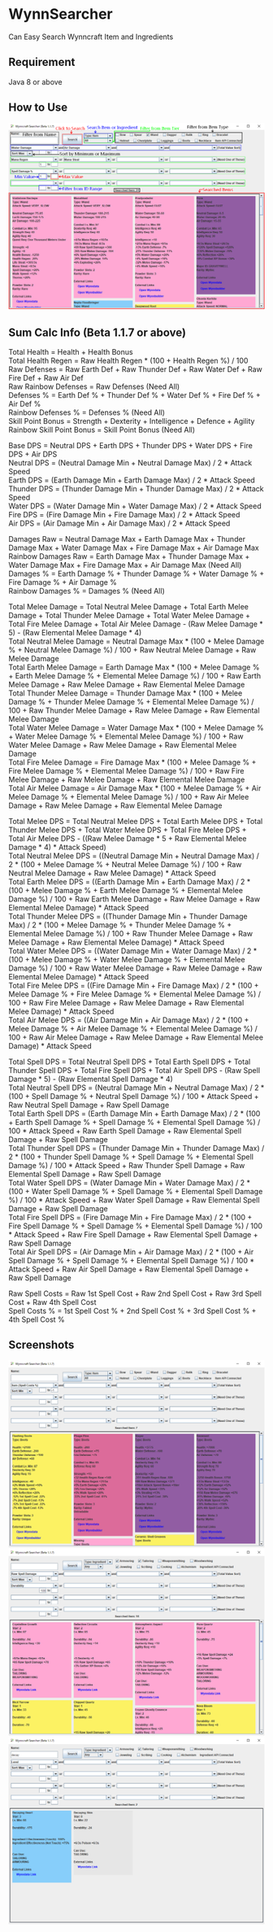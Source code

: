 # WynnSearcher
Can Easy Search Wynncraft Item and Ingredients

## Requirement
Java 8 or above

## How to Use
![](readme_pictures/how_to_use.png)

## Sum Calc Info (Beta 1.1.7 or above)
Total Health = Health + Health Bonus  
Total Health Regen = Raw Health Regen * (100 + Health Regen %) / 100  
Raw Defenses = Raw Earth Def + Raw Thunder Def + Raw Water Def + Raw Fire Def + Raw Air Def  
Raw Rainbow Defenses = Raw Defenses (Need All)  
Defenses % = Earth Def % + Thunder Def % + Water Def % + Fire Def % + Air Def %  
Rainbow Defenses % = Defenses % (Need All)  
Skill Point Bonus = Strength + Dexterity + Intelligence + Defence + Agility  
Rainbow Skill Point Bonus = Skill Point Bonus (Need All)  
  
Base DPS = Neutral DPS + Earth DPS + Thunder DPS + Water DPS + Fire DPS + Air DPS   
Neutral DPS = (Neutral Damage Min + Neutral Damage Max) / 2 * Attack Speed  
Earth DPS = (Earth Damage Min + Earth Damage Max) / 2 * Attack Speed  
Thunder DPS = (Thunder Damage Min + Thunder Damage Max) / 2 * Attack Speed  
Water DPS = (Water Damage Min + Water Damage Max) / 2 * Attack Speed  
Fire DPS = (Fire Damage Min + Fire Damage Max) / 2 * Attack Speed  
Air DPS = (Air Damage Min + Air Damage Max) / 2 * Attack Speed  
  
Damages Raw = Neutral Damage Max + Earth Damage Max + Thunder Damage Max + Water Damage Max + Fire Damage Max + Air Damage Max  
Rainbow Damages Raw = Earth Damage Max + Thunder Damage Max + Water Damage Max + Fire Damage Max + Air Damage Max (Need All)  
Damages % = Earth Damage % + Thunder Damage % + Water Damage % + Fire Damage % + Air Damage %  
Rainbow Damages % = Damages % (Need All)  
  
Total Melee Damage = Total Neutral Melee Damage + Total Earth Melee Damage + Total Thunder Melee Damage + Total Water Melee Damage + Total Fire Melee Damage + Total Air Melee Damage - (Raw Melee Damage * 5) - (Raw Elemental Melee Damage * 4)  
Total Neutral Melee Damage = Neutral Damage Max * (100 + Melee Damage % + Neutral Melee Damage %) / 100 + Raw Neutral Melee Damage + Raw Melee Damage  
Total Earth Melee Damage = Earth Damage Max * (100 + Melee Damage % + Earth Melee Damage % + Elemental Melee Damage %) / 100 + Raw Earth Melee Damage + Raw Melee Damage + Raw Elemental Melee Damage  
Total Thunder Melee Damage = Thunder Damage Max * (100 + Melee Damage % + Thunder Melee Damage % + Elemental Melee Damage %) / 100 + Raw Thunder Melee Damage + Raw Melee Damage + Raw Elemental Melee Damage  
Total Water Melee Damage = Water Damage Max * (100 + Melee Damage % + Water Melee Damage % + Elemental Melee Damage %) / 100 + Raw Water Melee Damage + Raw Melee Damage + Raw Elemental Melee Damage  
Total Fire Melee Damage = Fire Damage Max * (100 + Melee Damage % + Fire Melee Damage % + Elemental Melee Damage %) / 100 + Raw Fire Melee Damage + Raw Melee Damage + Raw Elemental Melee Damage  
Total Air Melee Damage = Air Damage Max * (100 + Melee Damage % + Air Melee Damage % + Elemental Melee Damage %) / 100 + Raw Air Melee Damage + Raw Melee Damage + Raw Elemental Melee Damage  
  
Total Melee DPS = Total Neutral Melee DPS + Total Earth Melee DPS + Total Thunder Melee DPS + Total Water Melee DPS + Total Fire Melee DPS + Total Air Melee DPS - ((Raw Melee Damage * 5 + Raw Elemental Melee Damage * 4) * Attack Speed)  
Total Neutral Melee DPS = ((Neutral Damage Min + Neutral Damage Max) / 2 * (100 + Melee Damage % + Neutral Melee Damage %) / 100 + Raw Neutral Melee Damage + Raw Melee Damage) * Attack Speed  
Total Earth Melee DPS = ((Earth Damage Min + Earth Damage Max) / 2 * (100 + Melee Damage % + Earth Melee Damage % + Elemental Melee Damage %) / 100 + Raw Earth Melee Damage + Raw Melee Damage + Raw Elemental Melee Damage) * Attack Speed  
Total Thunder Melee DPS = ((Thunder Damage Min + Thunder Damage Max) / 2 * (100 + Melee Damage % + Thunder Melee Damage % + Elemental Melee Damage %) / 100 + Raw Thunder Melee Damage + Raw Melee Damage + Raw Elemental Melee Damage) * Attack Speed  
Total Water Melee DPS = ((Water Damage Min + Water Damage Max) / 2 * (100 + Melee Damage % + Water Melee Damage % + Elemental Melee Damage %) / 100 + Raw Water Melee Damage + Raw Melee Damage + Raw Elemental Melee Damage) * Attack Speed  
Total Fire Melee DPS = ((Fire Damage Min + Fire Damage Max) / 2 * (100 + Melee Damage % + Fire Melee Damage % + Elemental Melee Damage %) / 100 + Raw Fire Melee Damage + Raw Melee Damage + Raw Elemental Melee Damage) * Attack Speed  
Total Air Melee DPS = ((Air Damage Min + Air Damage Max) / 2 * (100 + Melee Damage % + Air Melee Damage % + Elemental Melee Damage %) / 100 + Raw Air Melee Damage + Raw Melee Damage + Raw Elemental Melee Damage) * Attack Speed  
  
Total Spell DPS = Total Neutral Spell DPS + Total Earth Spell DPS + Total Thunder Spell DPS + Total Fire Spell DPS + Total Air Spell DPS - (Raw Spell Damage * 5) - (Raw Elemental Spell Damage * 4)  
Total Neutral Spell DPS = (Neutral Damage Min + Neutral Damage Max) / 2 * (100 + Spell Damage % + Neutral Spell Damage %) / 100 * Attack Speed + Raw Neutral Spell Damage + Raw Spell Damage  
Total Earth Spell DPS = (Earth Damage Min + Earth Damage Max) / 2 * (100 + Earth Spell Damage % + Spell Damage % + Elemental Spell Damage %) / 100 * Attack Speed + Raw Earth Spell Damage + Raw Elemental Spell Damage + Raw Spell Damage  
Total Thunder Spell DPS = (Thunder Damage Min + Thunder Damage Max) / 2 * (100 + Thunder Spell Damage % + Spell Damage % + Elemental Spell Damage %) / 100 * Attack Speed + Raw Thunder Spell Damage + Raw Elemental Spell Damage + Raw Spell Damage  
Total Water Spell DPS = (Water Damage Min + Water Damage Max) / 2 * (100 + Water Spell Damage % + Spell Damage % + Elemental Spell Damage %) / 100 * Attack Speed + Raw Water Spell Damage + Raw Elemental Spell Damage + Raw Spell Damage  
Total Fire Spell DPS = (Fire Damage Min + Fire Damage Max) / 2 * (100 + Fire Spell Damage % + Spell Damage % + Elemental Spell Damage %) / 100 * Attack Speed + Raw Fire Spell Damage + Raw Elemental Spell Damage + Raw Spell Damage  
Total Air Spell DPS = (Air Damage Min + Air Damage Max) / 2 * (100 + Air Spell Damage % + Spell Damage % + Elemental Spell Damage %) / 100 * Attack Speed + Raw Air Spell Damage + Raw Elemental Spell Damage + Raw Spell Damage  
  
Raw Spell Costs = Raw 1st Spell Cost + Raw 2nd Spell Cost + Raw 3rd Spell Cost + Raw 4th Spell Cost  
Spell Costs % = 1st Spell Cost % + 2nd Spell Cost % + 3rd Spell Cost % + 4th Spell Cost %  

## Screenshots
![](readme_pictures/search_1.png)
![](readme_pictures/search_2.png)
![](readme_pictures/search_3.png)

